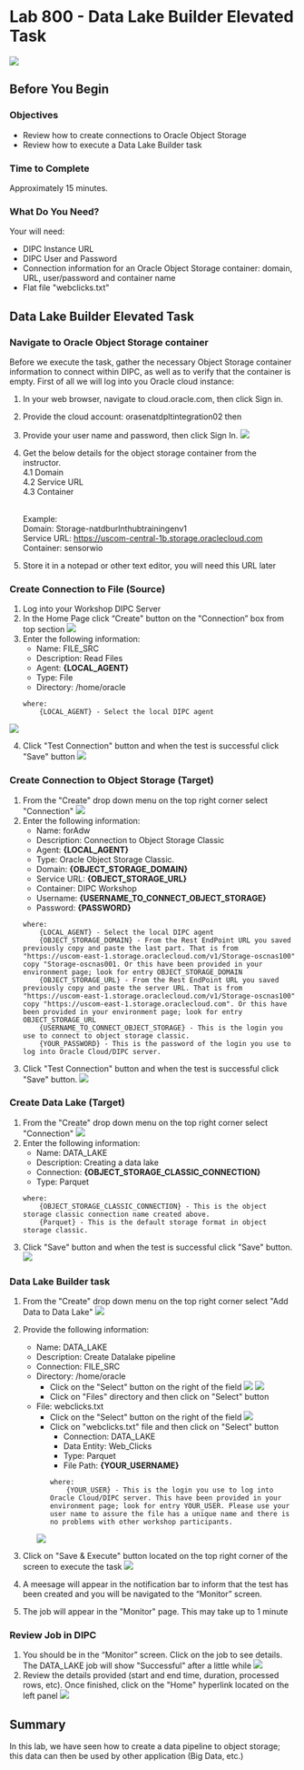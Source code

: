 # Lab 800 - Data Lake Builder Elevated Task 
![](images/800/image800_0.png)

## Before You Begin

### Objectives
-   Review how to create connections to Oracle Object Storage
-   Review how to execute a Data Lake Builder task

### Time to Complete 
Approximately 15 minutes.

### What Do You Need?
Your will need:
- DIPC Instance URL
- DIPC User and Password
- Connection information for an Oracle Object Storage container: domain, URL, user/password and container name
- Flat file "webclicks.txt"


## Data Lake Builder Elevated Task

### Navigate to Oracle Object Storage container
Before we execute the task, gather the necessary Object Storage container information to connect within DIPC, as well as to verify that the container is empty. First of all we will log into you Oracle cloud instance:
1. In your web browser, navigate to cloud.oracle.com, then click Sign in.
2. Provide the cloud account: orasenatdpltintegration02 then <Enter>
3. Provide your user name and password, then click Sign In. 
![](images/800/image800_1.png)
4. Get the below details for the object storage container from the instructor. <br />
	4.1 Domain <br />
	4.2 Service URL <br />
	4.3 Container <br /> <br />

	Example: <br />
	Domain: Storage-natdburlnthubtrainingenv1 <br />
	Service URL: https://uscom-central-1b.storage.oraclecloud.com <br />
	Container: sensorwio <br />
8. Store it in a notepad or other text editor, you will need this URL later


### Create Connection to File (Source)
1. Log into your Workshop DIPC Server
2.	In the Home Page click “Create" button on the "Connection” box from top section 
![](images/800/image800_6.png)
3. 	Enter the following information:
	- Name: FILE_SRC
	- Description: Read Files
	- Agent: **{LOCAL_AGENT}**
	- Type: File
	- Directory: /home/oracle
	```
	where:
		{LOCAL_AGENT} - Select the local DIPC agent 
	```
	
![](images/800/image800_7.1.png)

 4. Click "Test Connection" button and when the test is successful click "Save" button 
 	![](images/800/image800_7.2.png)


### Create Connection to Object Storage (Target)
1. From the "Create" drop down menu on the top right corner select "Connection" 
![](images/800/image800_8.png)
2.	Enter the following information:
    - Name: forAdw 
    - Description: Connection to Object Storage Classic
    - Agent: **{LOCAL_AGENT}**
    - Type: Oracle Object Storage Classic.
    - Domain: **{OBJECT_STORAGE_DOMAIN}**
	- Service URL: **{OBJECT_STORAGE_URL}**
	- Container: DIPC Workshop
    - Username: **{USERNAME_TO_CONNECT_OBJECT_STORAGE}**
    - Password: **{PASSWORD}**
	```
	where:
		{LOCAL_AGENT} - Select the local DIPC agent 
		{OBJECT_STORAGE_DOMAIN} - From the Rest EndPoint URL you saved previously copy and paste the last part. That is from "https://uscom-east-1.storage.oraclecloud.com/v1/Storage-oscnas100" copy "Storage-oscnas001. Or this have been provided in your environment page; look for entry OBJECT_STORAGE_DOMAIN
		{OBJECT_STORAGE_URL} - From the Rest EndPoint URL you saved previously copy and paste the server URL. That is from "https://uscom-east-1.storage.oraclecloud.com/v1/Storage-oscnas100" copy "https://uscom-east-1.storage.oraclecloud.com". Or this have been provided in your environment page; look for entry OBJECT_STORAGE_URL
		{USERNAME_TO_CONNECT_OBJECT_STORAGE} - This is the login you use to connect to object storage classic.
		{YOUR_PASSWORD} - This is the password of the login you use to log into Oracle Cloud/DIPC server.
	```
3. Click "Test Connection" button and when the test is successful click "Save" button. 
![](images/800/image800_9.png)


### Create Data Lake (Target)
1. From the "Create" drop down menu on the top right corner select "Connection" 
![](images/800/image800_10.png)
2.	Enter the following information:
    - Name: DATA_LAKE
    - Description: Creating a data lake
    - Connection: **{OBJECT_STORAGE_CLASSIC_CONNECTION}**
    - Type: Parquet
	```
	where:
		{OBJECT_STORAGE_CLASSIC_CONNECTION} - This is the object storage classic connection name created above. 
		{Parquet} - This is the default storage format in object storage classic.
	```
3. Click "Save" button and when the test is successful click "Save" button. 
![](images/800/image800_11.png)


### Data Lake Builder task
1.	From the "Create" drop down menu on the top right corner select "Add Data to Data Lake" 
![](images/800/image800_12.png)
2.	Provide the following information:
	- Name:  DATA_LAKE
	- Description: Create Datalake pipeline
	- Connection: FILE_SRC
	- Directory: /home/oracle 
		- Click on the "Select" button on the right of the field 
		![](images/800/image800_13.png)
		![](images/800/image800_14.png)
		- Click on "Files" directory and then click on "Select" button 
	- File: webclicks.txt
		- Click on the "Select" button on the right of the field 
		![](images/800/image800_15.png)
		- Click on  "webclicks.txt" file and then click on "Select" button 
			- Connection: DATA_LAKE
			- Data Entity: Web_Clicks
			- Type: Parquet
			- File Path: **{YOUR_USERNAME}**
			```
			where:
				{YOUR_USER} - This is the login you use to log into Oracle Cloud/DIPC server. This have been provided in your environment page; look for entry YOUR_USER. Please use your user name to assure the file has a unique name and there is no problems with other workshop participants.
			```
		![](images/800/image800_16.png)

3. Click on "Save & Execute" button located on the top right corner of the screen to execute the task 
![](images/800/image800_17.png)
4.	A meesage  will appear in the notification bar to inform that the test has been created and you will be navigated to the “Monitor” screen. 
5.	The job will appear in the "Monitor" page. This may take up to 1 minute


### Review Job in DIPC
1.	You should be in the “Monitor” screen. Click on the job to see details. The DATA_LAKE job will show "Successful" after a little while 
![](images/800/image800_18.png)
2.	Review the details provided (start and end time, duration, processed rows, etc). Once finished, click on the "Home" hyperlink located on the left panel 
![](images/800/image800_19.png)


## Summary
In this lab, we have seen how to create a data pipeline to object storage; this data can then be used by other application (Big Data, etc.)
